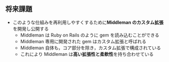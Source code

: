 ##  将来課題

* このような仕組みを再利用しやすくするために**Middleman のカスタム拡張**を開発し公開する
  * Middleman は Ruby on Rails のように gem を読み込むことができる
  * Middleman 専用に開発された gem はカスタム拡張と呼ばれる
  * Middleman 自体も，コア部分を除き，カスタム拡張で構成されている
  * これにより Middleman は**高い拡張性と柔軟性**を持ち合わせている